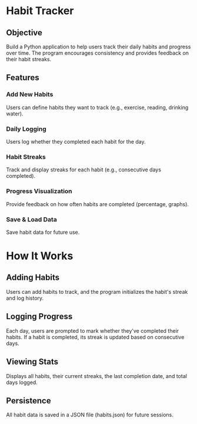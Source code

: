 # Habit Tracker
## Objective
Build a Python application to help users track their daily habits and progress over time. The program encourages consistency and provides feedback on their habit streaks.

## Features
### Add New Habits
Users can define habits they want to track (e.g., exercise, reading, drinking water).

### Daily Logging
Users log whether they completed each habit for the day.

### Habit Streaks
Track and display streaks for each habit (e.g., consecutive days completed).

### Progress Visualization
Provide feedback on how often habits are completed (percentage, graphs).

### Save & Load Data
Save habit data for future use.


# How It Works
## Adding Habits
Users can add habits to track, and the program initializes the habit's streak and log history.

## Logging Progress
Each day, users are prompted to mark whether they've completed their habits.
If a habit is completed, its streak is updated based on consecutive days.

## Viewing Stats
Displays all habits, their current streaks, the last completion date, and total days logged.

## Persistence
All habit data is saved in a JSON file (habits.json) for future sessions.
